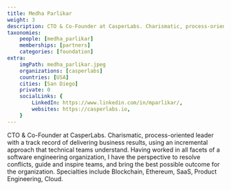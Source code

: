 ```yaml
---
title: Medha Parlikar
weight: 3
description: CTO & Co-Founder at CasperLabs. Charismatic, process-oriented leader with a track record of delivering business results.
taxonomies:
    people: [medha_parlikar]
    memberships: [partners]
    categories: [foundation]
extra:
    imgPath: medha_parlikar.jpeg
    organizations: [casperlabs]
    countries: [USA]
    cities: [San Diego]
    private: 0
    socialLinks: {
        LinkedIn: https://www.linkedin.com/in/mparlikar/,
        websites: https://casperlabs.io,
    }
---
```

CTO & Co-Founder at CasperLabs. Charismatic, process-oriented leader with a track record of delivering business results, using an incremental approach that technical teams understand. Having worked in all facets of a software engineering organization, I have the perspective to resolve conflicts, guide and inspire teams, and bring the best possible outcome for the organization. Specialties include Blockchain, Ethereum, SaaS, Product Engineering, Cloud. 
